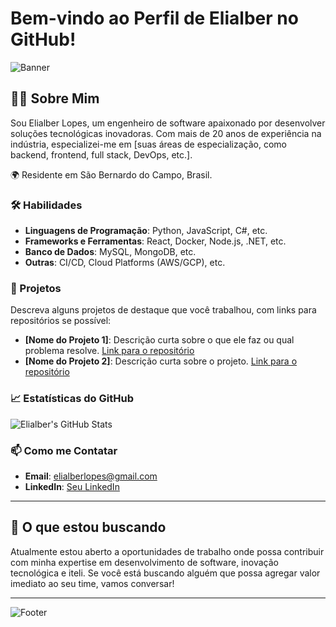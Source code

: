 # Bem-vindo ao Perfil de Elialber no GitHub!

![Banner]([url_para_um_banner_legal](https://drive.google.com/file/d/1M9sJ4zNX5MlReLDsKB5LbN-DCyrtL2lg/view?usp=sharing)) <!-- Troque por uma URL de uma imagem que represente seu trabalho ou sua área -->

## 👨‍💻 Sobre Mim
Sou Elialber Lopes, um engenheiro de software apaixonado por desenvolver soluções tecnológicas inovadoras. Com mais de 20 anos de experiência na indústria, especializei-me em [suas áreas de especialização, como backend, frontend, full stack, DevOps, etc.].

🌍 Residente em São Bernardo do Campo, Brasil.

### 🛠️ Habilidades
- **Linguagens de Programação**: Python, JavaScript, C#, etc.
- **Frameworks e Ferramentas**: React, Docker, Node.js, .NET, etc.
- **Banco de Dados**: MySQL, MongoDB, etc.
- **Outras**: CI/CD, Cloud Platforms (AWS/GCP), etc.

### 🚀 Projetos
Descreva alguns projetos de destaque que você trabalhou, com links para repositórios se possível:
- **[Nome do Projeto 1]**: Descrição curta sobre o que ele faz ou qual problema resolve. [Link para o repositório](#)
- **[Nome do Projeto 2]**: Descrição curta sobre o projeto. [Link para o repositório](#)

### 📈 Estatísticas do GitHub
![Elialber's GitHub Stats](https://github-readme-stats.vercel.app/api?username=elialber&show_icons=true&theme=radical)

### 📫 Como me Contatar
- **Email**: elialberlopes@gmail.com
- **LinkedIn**: [Seu LinkedIn](www.linkedin.com/in/elialber)

---

## 🌟 O que estou buscando
Atualmente estou aberto a oportunidades de trabalho onde possa contribuir com minha expertise em desenvolvimento de software, inovação tecnológica e iteli. Se você está buscando alguém que possa agregar valor imediato ao seu time, vamos conversar!

---

![Footer](url_para_uma_imagem_legal_no_rodapé) <!-- Uma imagem de rodapé que seja atraente -->
